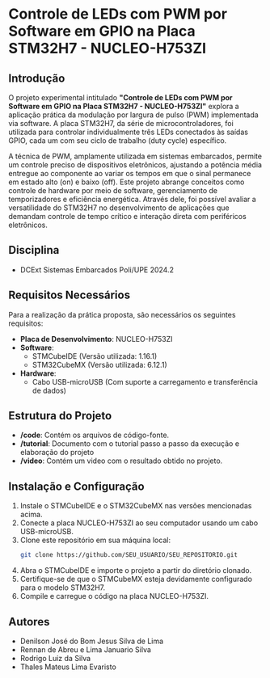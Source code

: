 # Controle de LEDs com PWM por Software em GPIO na Placa STM32H7 - NUCLEO-H753ZI

## Introdução

O projeto experimental intitulado **"Controle de LEDs com PWM por Software em GPIO na Placa STM32H7 - NUCLEO-H753ZI"** explora a aplicação prática da modulação por largura de pulso (PWM) implementada via software. A placa STM32H7, da série de microcontroladores, foi utilizada para controlar individualmente três LEDs conectados às saídas GPIO, cada um com seu ciclo de trabalho (duty cycle) específico.

A técnica de PWM, amplamente utilizada em sistemas embarcados, permite um controle preciso de dispositivos eletrônicos, ajustando a potência média entregue ao componente ao variar os tempos em que o sinal permanece em estado alto (on) e baixo (off). Este projeto abrange conceitos como controle de hardware por meio de software, gerenciamento de temporizadores e eficiência energética. Através dele, foi possível avaliar a versatilidade do STM32H7 no desenvolvimento de aplicações que demandam controle de tempo crítico e interação direta com periféricos eletrônicos.

## Disciplina

- DCExt Sistemas Embarcados Poli/UPE 2024.2

## Requisitos Necessários

Para a realização da prática proposta, são necessários os seguintes requisitos:

- **Placa de Desenvolvimento**: NUCLEO-H753ZI
- **Software**: 
  - STMCubeIDE (Versão utilizada: 1.16.1)
  - STM32CubeMX (Versão utilizada: 6.12.1)
- **Hardware**: 
  - Cabo USB-microUSB (Com suporte a carregamento e transferência de dados)

## Estrutura do Projeto

- **/code**: Contém os arquivos de código-fonte.
- **/tutorial**: Documento com o tutorial passo a passo da execução e elaboração do projeto
- **/video**: Contém um video com o resultado obtido no projeto.

## Instalação e Configuração

1. Instale o STMCubeIDE e o STM32CubeMX nas versões mencionadas acima.
2. Conecte a placa NUCLEO-H753ZI ao seu computador usando um cabo USB-microUSB.
3. Clone este repositório em sua máquina local:
    ```bash
    git clone https://github.com/SEU_USUARIO/SEU_REPOSITORIO.git
    ```
4. Abra o STMCubeIDE e importe o projeto a partir do diretório clonado.
5. Certifique-se de que o STMCubeMX esteja devidamente configurado para o modelo STM32H7.
6. Compile e carregue o código na placa NUCLEO-H753ZI.

## Autores

- Denilson José do Bom Jesus Silva de Lima
- Rennan de Abreu e Lima Januario Silva
- Rodrigo Luiz da Silva
- Thales Mateus Lima Evaristo

